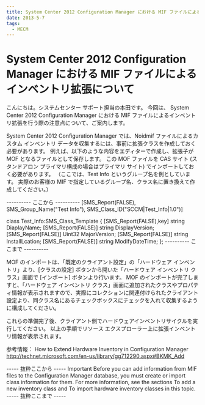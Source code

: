 ```yaml
---
title: System Center 2012 Configuration Manager における MIF ファイルによるインベントリ拡張について
date: 2013-5-7
tags:
  - MECM
---
```


# System Center 2012 Configuration Manager における MIF ファイルによるインベントリ拡張について

こんにちは。システムセンター サポート担当の本田です。
今回は、 System Center 2012 Configuration Manager における MIF ファイルによるインベントリ拡張を行う際の注意点について、ご案内します。

System Center 2012 Configuration Manager では、Noidmif ファイルによるカスタム インベントリ データを収集するには、事前に拡張クラスを作成しておく必要があります。
例えば、以下のような内容をエディターで作成し、拡張子が MOF となるファイルとして保存します。
この MOF ファイルを CAS サイト (スタンドアロン プライマリ構成の場合はプライマリ サイト) でインポートしておく必要があります。
（ここでは、Test Info というグループ名を例としています。 実際のお客様の MIF で指定しているグループ名、クラス名に置き換えて作成してください。）

---------- ここから ----------
[SMS_Report(FALSE),
SMS_Group_Name("Test Info"),
SMS_Class_ID("SCCM|Test_Info|1.0")]

class Test_Info:SMS_Class_Template
{
[SMS_Report(FALSE),key]
string DiaplayName;
[SMS_Report(FALSE)]
string DisplayVersion;
[SMS_Report(FALSE)]
Uint32 MajorVersion;
[SMS_Report(FALSE)]
string InstallLcation;
[SMS_Report(FALSE)]
string ModifyDateTime;
};
---------- ここまで ----------

MOF のインポートは、「既定のクライアント設定」の「ハードウェア インベントリ」より、[クラスの設定] ボタンから開いた「ハードウェア インベントリ クラス」画面で [インポート] ボタンより行います。
MOF のインポートが完了しますと、「ハードウェア インベントリ クラス」画面に追加されたクラスやプロパティ情報が表示されますので、実際にコレクションに関連付けられたクライアント設定より、同クラス名にあるチェックボックスにチェックを入れて収集するように構成してください。

これらの準備完了後、クライアント側でハードウェアインベントリサイクルを実行してください。
以上の手順でリソース エクスプローラー上に拡張インベントリ情報が表示されます。

参考情報：
How to Extend Hardware Inventory in Configuration Manager
http://technet.microsoft.com/en-us/library/gg712290.aspx#BKMK_Add

----- 抜粋ここから -----
Important
Before you can add information from MIF files to the Configuration Manager database, you must create or import class information for them. For more information, see the sections To add a new inventory class and To import hardware inventory classes in this topic.
----- 抜粋ここまで -----